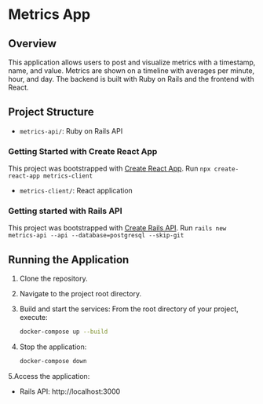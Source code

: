 # Metrics App

## Overview
This application allows users to post and visualize metrics with a timestamp, name, and value. Metrics are shown on a timeline with averages per minute, hour, and day. The backend is built with Ruby on Rails and the frontend with React.

## Project Structure
- `metrics-api/`: Ruby on Rails API

### Getting Started with Create React App

This project was bootstrapped with [Create React App](https://github.com/facebook/create-react-app).
Run `npx create-react-app metrics-client`

- `metrics-client/`: React application

### Getting started with Rails API
This project was bootstrapped with [Create Rails API](https://guides.rubyonrails.org/api_app.html).
Run `rails new metrics-api --api --database=postgresql --skip-git`

## Running the Application

1. Clone the repository.
2. Navigate to the project root directory.
3. Build and start the services:
   From the root directory of your project, execute:

   ```sh
   docker-compose up --build
5. Stop the application:

   ```sh
   docker-compose down
5.Access the application:
- Rails API: http://localhost:3000